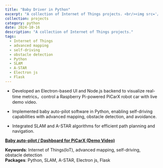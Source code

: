 ```yaml
---
title: "Baby Driver in Python"
excerpt: "A collection of Internet of Things projects. <br/><img src='/images/PiCarX.png'>"
collection: projects
category: python
date: 2024-10-16
description: "A collection of Internet of Things projects."
tags:
  - Internet of Things
  - advanced mapping
  - self-driving
  - obstacle detection
  - Python
  - SLAM
  - A-STAR
  - Electron js
  - Flask
---
```



- Developed an Electron-based UI and Node.js backend to visualize real-time metrics，control a Raspberry Pi-powered PiCarX robot car with live demo video.

- Implemented baby auto-pilot software in Python, enabling self-driving capabilities with advanced mapping, obstacle detection, and avoidance.

- Integrated SLAM and A-STAR algorithms for efficient path planning and navigation.

**[ Baby auto-pilot / Dashboard for PiCarX (Demo Video)](https://youtu.be/OiLRXp2DdbU)**

**Keywords**: Internet of Things(IoT), advanced mapping, self-driving, obstacle detection    
**Packages**: Python, SLAM, A-STAR, Electron js, Flask
